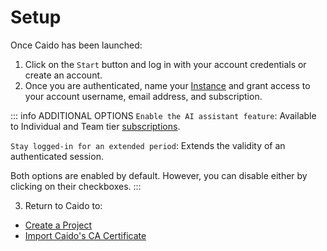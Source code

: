 # Setup

Once Caido has been launched:

1. Click on the `Start` button and log in with your account credentials or create an account.
2. Once you are authenticated, name your [Instance](/concepts/instances.md) and grant access to your account username, email address, and subscription.

::: info ADDITIONAL OPTIONS
`Enable the AI assistant feature`: Available to Individual and Team tier [subscriptions](https://caido.io/pricing).

`Stay logged-in for an extended period`: Extends the validity of an authenticated session.

Both options are enabled by default. However, you can disable either by clicking on their checkboxes.
:::

3. Return to Caido to:

- [Create a Project](/guides/projects.md)
- [Import Caido's CA Certificate](/guides/import_ca_certificate.md)

